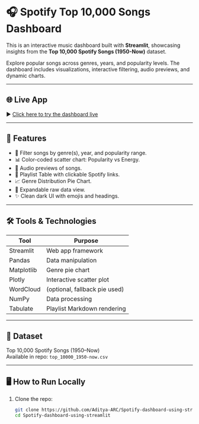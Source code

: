 # 🎧 Spotify Top 10,000 Songs Dashboard

This is an interactive music dashboard built with **Streamlit**, showcasing insights from the **Top 10,000 Spotify Songs (1950-Now)** dataset.

Explore popular songs across genres, years, and popularity levels. The dashboard includes visualizations, interactive filtering, audio previews, and dynamic charts.

---

## 🌐 Live App

▶️ [Click here to try the dashboard live](https://spotify-dashboard-using-app-yrhz6ao3dxtjqwjbpedhsj.streamlit.app/)  

---

## 🚀 Features

- 🎯 Filter songs by genre(s), year, and popularity range.
- 📊 Color-coded scatter chart: Popularity vs Energy.
- 🎵 Audio previews of songs.
- 📑 Playlist Table with clickable Spotify links.
- 📈 Genre Distribution Pie Chart.
- 📄 Expandable raw data view.
- ✨ Clean dark UI with emojis and headings.

---

## 🛠️ Tools & Technologies

| Tool        | Purpose                         |
|-------------|---------------------------------|
| Streamlit   | Web app framework               |
| Pandas      | Data manipulation               |
| Matplotlib  | Genre pie chart                 |
| Plotly      | Interactive scatter plot        |
| WordCloud   | (optional, fallback pie used)   |
| NumPy       | Data processing                 |
| Tabulate    | Playlist Markdown rendering     |

---

## 📁 Dataset

Top 10,000 Spotify Songs (1950–Now)  
Available in repo: `top_10000_1950-now.csv`

---

## 🖥️ How to Run Locally

1. Clone the repo:
   ```bash
   git clone https://github.com/Aditya-ARC/Spotify-dashboard-using-streamlit.git
   cd Spotify-dashboard-using-streamlit
